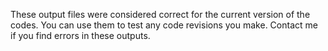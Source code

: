 These output files were considered correct for the current version of the codes. You can use them to test any code revisions you make. Contact me if you find errors in these outputs.

